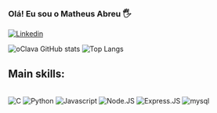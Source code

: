 ### Olá! Eu sou o Matheus Abreu 🖐
[![Linkedin](	https://img.shields.io/badge/LinkedIn-0077B5?style=for-the-badge&logo=linkedin&logoColor=white)](https://www.linkedin.com/in/matheus-abreu-oclava/)

![oClava GitHub stats](https://github-readme-stats.vercel.app/api?username=oclava&show_icons=true&theme=dark)
![Top Langs](https://github-readme-stats.vercel.app/api/top-langs/?username=oclava&layout=compact&theme=dark)

## Main skills:

<div style="display: inline_block"><br/>
    <img aling="center" alt="C"src="https://img.shields.io/badge/C-00599C?style=for-the-badge&logo=c&logoColor=white"/>
    <img aling="center" alt="Python"src="https://img.shields.io/badge/Python-3776AB?style=for-the-badge&logo=python&logoColor=white"/>
    <img aling="center" alt="Javascript"src="https://img.shields.io/badge/JavaScript-323330?style=for-the-badge&logo=javascript&logoColor=F7DF1E"/>
    <img aling="center" alt="Node.JS"src="https://img.shields.io/badge/Node.js-43853D?style=for-the-badge&logo=node.js&logoColor=white"/>
    <img aling="center" alt="Express.JS"src="https://img.shields.io/badge/Express.js-404D59?style=for-the-badge"/>
    <img aling="center" alt="mysql"src="https://img.shields.io/badge/MySQL-005C84?style=for-the-badge&logo=mysql&logoColor=white"/>
</div>
